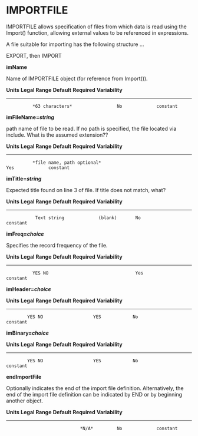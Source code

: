 # IMPORTFILE

IMPORTFILE allows specification of files from which data is read using the Import() function, allowing external values to be referenced in expressions.

A file suitable for importing has the following structure ...

EXPORT, then IMPORT



**imName**

Name of IMPORTFILE object (for reference from Import()).

  **Units**   **Legal Range**   **Default**   **Required**   **Variability**
  ----------- ----------------- ------------- -------------- -----------------
              *63 characters*                 No             constant

**imFileName=*string***

path name of file to be read. If no path is specified, the file located via include.  What is the assumed extension??

  **Units**   **Legal Range**                            **Default**   **Required**   **Variability**
  ----------- ------------------------------------------ ------------- -------------- -----------------
              *file name, path optional*                                Yes             constant

**imTitle=*string***

Expected title found on line 3 of file.  If title does not match, what?

  **Units**   **Legal Range**          **Default**   **Required**   **Variability**
  ----------- ------------------------ ------------- -------------- -----------------
               Text string             (blank)       No             constant

**imFreq=*choice***

Specifies the record frequency of the file.

  **Units**   **Legal Range**          **Default**   **Required**   **Variability**
  ----------- ------------------------ ------------- -------------- -----------------
              YES NO                                 Yes             constant

**imHeader=*choice***

**Units**   **Legal Range**          **Default**   **Required**   **Variability**
----------- ------------------------ ------------- -------------- -----------------
            YES NO                   YES            No             constant


**imBinary=*choice***

**Units**   **Legal Range**          **Default**   **Required**   **Variability**
----------- ------------------------ ------------- -------------- -----------------
            YES NO                   YES            No             constant

**endImportFile**

Optionally indicates the end of the import file definition. Alternatively, the end of the import file definition can be indicated by END or by beginning another object.

  **Units**   **Legal Range**   **Default**   **Required**   **Variability**
  ----------- ----------------- ------------- -------------- -----------------
                                *N/A*         No             constant
